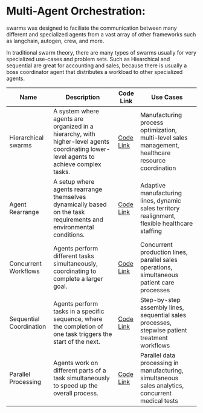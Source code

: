 # Multi-Agent Orchestration:

swarms was designed to faciliate the communication between many different and specialized agents from a vast array of other frameworks such as langchain, autogen, crew, and more.

In traditional swarm theory, there are many types of swarms usually for very specialized use-cases and problem sets. Such as Hiearchical and sequential are great for accounting and sales, because there is usually a boss coordinator agent that distributes a workload to other specialized agents.

| **Name**                | **Description**                                                                                                                        | **Code Link**                                                                        | **Use Cases**                                                                                      |
| ----------------------- | -------------------------------------------------------------------------------------------------------------------------------------- | ------------------------------------------------------------------------------------ | -------------------------------------------------------------------------------------------------- |
| Hierarchical swarms     | A system where agents are organized in a hierarchy, with higher-level agents coordinating lower-level agents to achieve complex tasks. | [Code Link](#)                                                                       | Manufacturing process optimization, multi-level sales management, healthcare resource coordination |
| Agent Rearrange         | A setup where agents rearrange themselves dynamically based on the task requirements and environmental conditions.                     | [Code Link](https://docs.swarms.world/en/latest/swarms/structs/agent_rearrange/)     | Adaptive manufacturing lines, dynamic sales territory realignment, flexible healthcare staffing    |
| Concurrent Workflows    | Agents perform different tasks simultaneously, coordinating to complete a larger goal.                                                 | [Code Link](#)                                                                       | Concurrent production lines, parallel sales operations, simultaneous patient care processes        |
| Sequential Coordination | Agents perform tasks in a specific sequence, where the completion of one task triggers the start of the next.                          | [Code Link](https://docs.swarms.world/en/latest/swarms/structs/sequential_workflow/) | Step-by-step assembly lines, sequential sales processes, stepwise patient treatment workflows      |
| Parallel Processing     | Agents work on different parts of a task simultaneously to speed up the overall process.                                               | [Code Link](#)                                                                       | Parallel data processing in manufacturing, simultaneous sales analytics, concurrent medical tests  |
